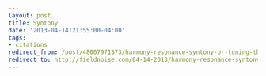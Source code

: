 ```yaml
---
layout: post 
title: Syntony 
date: '2013-04-14T21:55:00-04:00' 
tags: 
- citations 
redirect_from: /post/48007971373/harmony-resonance-syntony-or-tuning-these-are/
redirect_to: http://fieldnoise.com/04-14-2013/harmony-resonance-syntony-or-tuning-these-are.html
---
```


